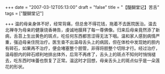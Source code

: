 +++
date = "2007-03-12T05:13:00"
draft = "false"
title = "【醍醐堂记】苦舌"
tags = ["醍醐堂记"]

+++
温的母亲身体不好，经常背痛，但总舍不得花钱，拖着不去医院医治。温去北禅寺为母亲的健康烧香祷告，虔诚地膜拜了每一尊佛像。归来后母亲竟然添了新病，舌苔上生出黄色的斑点，吃任何东西都苦涩得无法下咽。温和家人感到病情严重，强迫母亲住院治疗。医生查不出温母舌头上的病因，但在体检中发现她的胆内有碎石，如果再不治疗，便会堵塞整个胆管，非得将胆整个切除才行。经过治疗，温母胆内的碎石顺利地排出体外，后背不再疼了，舌头上的斑点不知何时悄悄褪去，吃东西时味蕾也恢复了正常。温这时才回想，母亲舌头上的斑点似乎是一朵莲花的形状。
